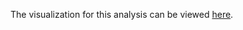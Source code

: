 The visualization for this analysis can be viewed [here](https://public.tableau.com/app/profile/yash.malhotra/viz/LondonBikeRides_17033434899480/Dashboard1).
